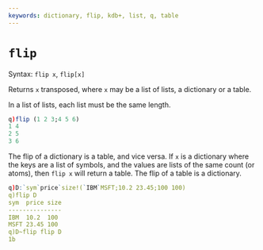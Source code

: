 ```yaml
---
keywords: dictionary, flip, kdb+, list, q, table
---
```


# `flip`



Syntax: `flip x`, `flip[x]`

Returns `x` transposed, where `x` may be a list of lists, a dictionary or a table. 

In a list of lists, each list must be the same length.

```q
q)flip (1 2 3;4 5 6)
1 4
2 5
3 6
```

The flip of a dictionary is a table, and vice versa. If `x` is a dictionary where the keys are a list of symbols, and the values are lists of the same count (or atoms), then `flip x` will return a table. The flip of a table is a dictionary.

```q
q)D:`sym`price`size!(`IBM`MSFT;10.2 23.45;100 100)
q)flip D
sym  price size
---------------
IBM  10.2  100
MSFT 23.45 100
q)D~flip flip D
1b
```


